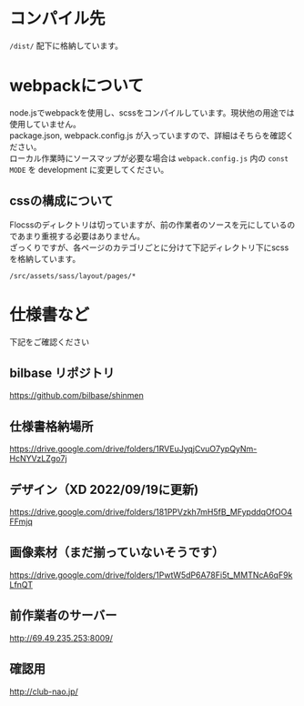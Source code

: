 # コンパイル先
`/dist/` 配下に格納しています。  


# webpackについて
node.jsでwebpackを使用し、scssをコンパイルしています。現状他の用途では使用していません。  
package.json, webpack.config.js が入っていますので、詳細はそちらを確認ください。  
ローカル作業時にソースマップが必要な場合は `webpack.config.js` 内の `const MODE` を development に変更してください。

## cssの構成について
Flocssのディレクトリは切っていますが、前の作業者のソースを元にしているのであまり重視する必要はありません。  
ざっくりですが、各ページのカテゴリごとに分けて下記ディレクトリ下にscssを格納しています。

`/src/assets/sass/layout/pages/*`


# 仕様書など
下記をご確認ください

## bilbase リポジトリ
https://github.com/bilbase/shinmen

## 仕様書格納場所
https://drive.google.com/drive/folders/1RVEuJyqjCvuO7ypQyNm-HcNYVzLZgo7j

## デザイン（XD 2022/09/19に更新)
https://drive.google.com/drive/folders/181PPVzkh7mH5fB_MFypddqOfOO4FFmjq

## 画像素材（まだ揃っていないそうです）
https://drive.google.com/drive/folders/1PwtW5dP6A78Fi5t_MMTNcA6qF9kLfnQT

## 前作業者のサーバー
http://69.49.235.253:8009/

## 確認用
http://club-nao.jp/